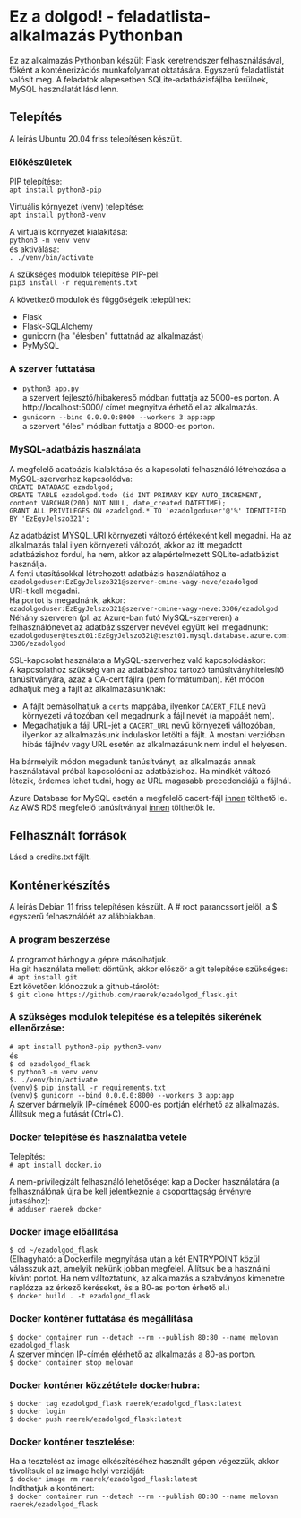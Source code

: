 # Ez a dolgod! - feladatlista-alkalmazás Pythonban

Ez az alkalmazás Pythonban készült Flask keretrendszer felhasználásával, főként a konténerizációs munkafolyamat oktatására.
Egyszerű feladatlistát valósít meg. A feladatok alapesetben SQLite-adatbázisfájlba kerülnek, MySQL használatát lásd lenn.

## Telepítés
A leírás Ubuntu 20.04 friss telepítésen készült.

### Előkészületek
PIP telepítése:  
`apt install python3-pip`

Virtuális környezet (venv) telepítése:  
`apt install python3-venv`

A virtuális környezet kialakítása:  
`python3 -m venv venv`  
és aktiválása:  
`. ./venv/bin/activate`

A szükséges modulok telepítése PIP-pel:  
`pip3 install -r requirements.txt`

A következő modulok és függőségeik települnek:  
- Flask  
- Flask-SQLAlchemy  
- gunicorn (ha "élesben" futtatnád az alkalmazást)  
- PyMySQL

### A szerver futtatása
- `python3 app.py`  
a szervert fejlesztő/hibakereső módban futtatja az 5000-es porton. A http://localhost:5000/ címet megnyitva érhető el az alkalmazás.  
- `gunicorn --bind 0.0.0.0:8000 --workers 3 app:app`  
a szervert "éles" módban futtatja a 8000-es porton.

### MySQL-adatbázis használata

A megfelelő adatbázis kialakítása és a kapcsolati felhasználó létrehozása a MySQL-szerverhez kapcsolódva:  
`CREATE DATABASE ezadolgod;`  
`CREATE TABLE ezadolgod.todo (id INT PRIMARY KEY AUTO_INCREMENT, content VARCHAR(200) NOT NULL, date_created DATETIME);`  
`GRANT ALL PRIVILEGES ON ezadolgod.* TO 'ezadolgoduser'@'%' IDENTIFIED BY 'EzEgyJelszo321';`  

Az adatbázist MYSQL_URI környezeti változó értékeként kell megadni. Ha az alkalmazás talál ilyen környezeti változót, akkor az itt megadott adatbázishoz fordul, ha nem, akkor az alapértelmezett SQLite-adatbázist használja.  
A fenti utasításokkal létrehozott adatbázis használatához a  
`ezadolgoduser:EzEgyJelszo321@szerver-cmine-vagy-neve/ezadolgod`  
URI-t kell megadni.  
Ha portot is megadnánk, akkor:  
`ezadolgoduser:EzEgyJelszo321@szerver-cmine-vagy-neve:3306/ezadolgod`  
Néhány szerveren (pl. az Azure-ban futó MySQL-szerveren) a felhasználónevet az adatbázisszerver nevével együtt kell megadnunk:  
`ezadolgoduser@teszt01:EzEgyJelszo321@teszt01.mysql.database.azure.com:3306/ezadolgod`  

SSL-kapcsolat használata a MySQL-szerverhez való kapcsolódáskor:  
A kapcsolathoz szükség van az adatbázishoz tartozó tanúsítványhitelesítő tanúsítványára, azaz a CA-cert fájlra (pem formátumban). Két módon adhatjuk meg a fájlt az alkalmazásunknak:
- A fájlt bemásolhatjuk a `certs` mappába, ilyenkor `CACERT_FILE` nevű környezeti változóban kell megadnunk a fájl nevét (a mappáét nem).
- Megadhatjuk a fájl URL-jét a `CACERT_URL` nevű környezeti változóban, ilyenkor az alkalmazásunk induláskor letölti a fájlt.
A mostani verzióban hibás fájlnév vagy URL esetén az alkalmazásunk nem indul el helyesen.  

Ha bármelyik módon megadunk tanúsítványt, az alkalmazás annak használatával próbál kapcsolódni az adatbázishoz. Ha mindkét változó létezik, érdemes lehet tudni, hogy az URL magasabb precedenciájú a fájlnál.

Azure Database for MySQL esetén a megfelelő cacert-fájl [innen](https://docs.microsoft.com/en-us/azure/mysql/howto-configure-ssl) tölthető le.  
Az AWS RDS megfelelő tanúsítványai [innen](https://docs.aws.amazon.com/AmazonRDS/latest/UserGuide/UsingWithRDS.SSL.html) tölthetők le.

## Felhasznált források
Lásd a credits.txt fájlt.

## Konténerkészítés
A leírás Debian 11 friss telepítésen készült. A # root parancssort jelöl, a $ egyszerű felhasználóét az alábbiakban.

### A program beszerzése
A programot bárhogy a gépre másolhatjuk.  
Ha git használata mellett döntünk, akkor először a git telepítése szükséges:  
`# apt install git`  
Ezt követően klónozzuk a github-tárolót:  
`$ git clone https://github.com/raerek/ezadolgod_flask.git`

### A szükséges modulok telepítése és a telepítés sikerének ellenőrzése:
`# apt install python3-pip python3-venv`  
és  
`$ cd ezadolgod_flask`  
`$ python3 -m venv venv`  
`$. ./venv/bin/activate`  
`(venv)$ pip install -r requirements.txt`  
`(venv)$ gunicorn --bind 0.0.0.0:8000 --workers 3 app:app`  
A szerver bármelyik IP-címének 8000-es portján elérhető az alkalmazás.  
Állítsuk meg a futását (Ctrl+C).

### Docker telepítése és használatba vétele
Telepítés:  
`# apt install docker.io`

A nem-privilegizált felhasználó lehetőséget kap a Docker használatára (a felhasználónak újra be kell jelentkeznie a csoporttagság érvényre jutásához):  
`# adduser raerek docker`

### Docker image előállítása
`$ cd ~/ezadolgod_flask`  
(Elhagyható: a Dockerfile megnyitása után a két ENTRYPOINT közül válasszuk azt, amelyik nekünk jobban megfelel. Állítsuk be a használni kívánt portot. Ha nem változtatunk, az alkalmazás a szabványos kimenetre naplózza az érkező kéréseket, és a 80-as porton érhető el.)  
`$ docker build . -t ezadolgod_flask`  

### Docker konténer futtatása és megállítása
`$ docker container run --detach --rm --publish 80:80 --name melovan ezadolgod_flask`  
A szerver minden IP-címén elérhető az alkalmazás a 80-as porton.  
`$ docker container stop melovan`

### Docker konténer közzététele dockerhubra:
`$ docker tag ezadolgod_flask raerek/ezadolgod_flask:latest`  
`$ docker login`  
`$ docker push raerek/ezadolgod_flask:latest`

### Docker konténer tesztelése:
Ha a tesztelést az image elkészítéséhez használt gépen végezzük, akkor távolítsuk el az image helyi verzióját:  
`$ docker image rm raerek/ezadolgod_flask:latest`  
Indíthatjuk a konténert:  
`$ docker container run --detach --rm --publish 80:80 --name melovan raerek/ezadolgod_flask`
